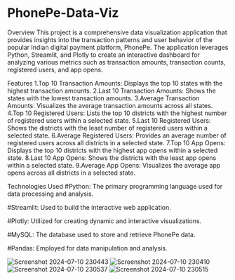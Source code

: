 # PhonePe-Data-Viz
Overview
This project is a comprehensive data visualization application that provides insights into the transaction patterns and user behavior of the popular Indian digital payment platform, PhonePe. The application leverages Python, Streamlit, and Plotly to create an interactive dashboard for analyzing various metrics such as transaction amounts, transaction counts, registered users, and app opens.

Features
1.Top 10 Transaction Amounts: Displays the top 10 states with the highest transaction amounts.
2.Last 10 Transaction Amounts: Shows the states with the lowest transaction amounts.
3.Average Transaction Amounts: Visualizes the average transaction amounts across all states.
4.Top 10 Registered Users: Lists the top 10 districts with the highest number of registered users within a selected state.
5.Last 10 Registered Users: Shows the districts with the least number of registered users within a selected state.
6.Average Registered Users: Provides an average number of registered users across all districts in a selected state.
7.Top 10 App Opens: Displays the top 10 districts with the highest app opens within a selected state.
8.Last 10 App Opens: Shows the districts with the least app opens within a selected state.
9.Average App Opens: Visualizes the average app opens across all districts in a selected state.

Technologies Used
#Python: The primary programming language used for data processing and analysis.

#Streamlit: Used to build the interactive web application.

#Plotly: Utilized for creating dynamic and interactive visualizations.

#MySQL: The database used to store and retrieve PhonePe data.

#Pandas: Employed for data manipulation and analysis.

![Screenshot 2024-07-10 230443](https://github.com/brijesh2202/PhonePe-Data-Viz/assets/69802667/76ad36aa-8546-489c-b7e3-7a3faefcd491)
![Screenshot 2024-07-10 230410](https://github.com/brijesh2202/PhonePe-Data-Viz/assets/69802667/e85484e2-d8c1-4775-bd5e-183f2d2db2b0)
![Screenshot 2024-07-10 230537](https://github.com/brijesh2202/PhonePe-Data-Viz/assets/69802667/21ba09da-38f8-4ca0-8969-2005fed49743)
![Screenshot 2024-07-10 230515](https://github.com/brijesh2202/PhonePe-Data-Viz/assets/69802667/0123275c-a11d-4103-b103-18eb5b887944)
